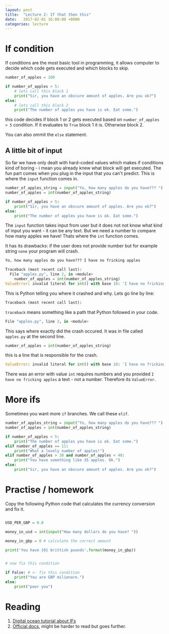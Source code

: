 ```yaml
---
layout: post
title:  "Lecture 2: If that then this"
date:   2017-02-01 16:00:00 +0000
categories: lecture
---
```


# If condition

If conditions are the most basic tool in programming, it allows computer to decide which code gets executed and which blocks to skip.

```python
number_of_apples = 100

if number_of_apples > 5:
    # lets call this block 1
    print("Sir, you have an obscure amount of apples. Are you ok?")
else:
    # lets call this block 2
    print("The number of apples you have is ok. Eat some.")
```

this code decides if block 1 or 2 gets executed based on ``number_of_apples > 5`` condition. If it evaluates to ``True`` block 1 it is. Otherwise block 2. 

You can also ommit the ``else`` statement.

## A little bit of input 

So far we have only dealt with hard-coded values which makes if conditions kind of boring - i mean you already knew what block will get executed. The fun part comes when you plug in the input that you can't predict. This is where the ``input`` function comes in. 


```python
number_of_apples_string = input("Yo, how many apples do you have??? ")
number_of_apples = int(number_of_apples_string)

if number_of_apples > 5:
    print("Sir, you have an obscure amount of apples. Are you ok?")
else:
    print("The number of apples you have is ok. Eat some.")
```

The ``input`` function takes input from user but it does not not know what kind of input you want - it can be any text. But we need a number to compare how many apples we have! Thats where the ``int`` function comes. 

It has its drawbacks: if the user does not provide number but for example string ``none`` your program will crash.



```python 
Yo, how many apples do you have??? I have no fricking apples

Traceback (most recent call last):
  File "apples.py", line 2, in <module>
    number_of_apples = int(number_of_apples_string)
ValueError: invalid literal for int() with base 10: 'I have no fricking apples'
```

This is Python telling you where it crashed and why. Lets go line by line: 


```python 
Traceback (most recent call last):
```

``traceback`` means something like a path that Python followed in your code.  


```python 
File "apples.py", line 2, in <module>
```

This says where exactly did the crash occured. It was in file called ``apples.py`` at the second line.


```python 
number_of_apples = int(number_of_apples_string)
```

this is a line that is responsible for the crash. 


```python 
ValueError: invalid literal for int() with base 10: 'I have no fricking apples'
```

There was an error with value ``int`` requires numbers and you provided ``I have no fricking apples`` a text - not a number. Therefore its ``ValueError``. 



# More ifs

Sometimes you want more ``if`` branches. We call these ``elif``. 

```python
number_of_apples_string = input("Yo, how many apples do you have??? ")
number_of_apples = int(number_of_apples_string)

if number_of_apples < 5:
    print("The number of apples you have is ok. Eat some.")
elif number_of_apples == 11:
	print("What a lovely number of apples!")
elif number_of_apples > 30 and number_of_apples < 40:
	print("You have something like 35 apples. Ok.") 
else:
    print("Sir, you have an obscure amount of apples. Are you ok?")
```

# Practise / homework

Copy the following Python code that calculates the currency conversion and fix it.

```python

USD_PER_GBP = 0.8

money_in_usd = int(input("How many dollars do you have? "))

money_in_gbp = 0 # calculate the correct amount

print('You have {0} brittish pounds'.format(money_in_gbp))


# now fix this condition 

if False: # <- fix this condition
    print("You are GBP milionare.")
else:
    print("poor you")

```

# Reading

1. [Digital ocean tutorial about IFs](https://www.digitalocean.com/community/tutorials/how-to-write-conditional-statements-in-python-3-2)
2. [Official docs](https://docs.python.org/3.6/tutorial/controlflow.html), might be harder to read but goes further.
